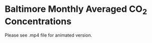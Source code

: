 # Baltimore Monthly Averaged CO<sub>2</sub> Concentrations
Please see .mp4 file for animated version.
